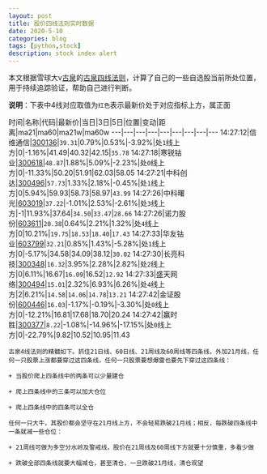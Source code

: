 ```yaml
---
layout: post
title: 股价四线法则实时数据
date: 2020-5-10
categories: blog
tags: [python,stock]
description: stock index alert
---
```



本文根据雪球大v[古泉](https://xueqiu.com/u/7148646888)的[古泉四线法则](https://xueqiu.com/7148646888/130498192)，计算了自己的一些自选股当前所处位置，用于持续追踪验证，帮助自己进行判断。

**说明**：下表中4线对应取值为`红色`表示最新价处于对应指标上方，属正面

时间|名称|代码|最新价|当日|3日|5日|位置|变动|距离|ma21|ma60|ma21w|ma60w
---|---|---|---|---|---|---|---|---
14:27:12|信维通信|[300136](https://xueqiu.com/S/SZ300136)|`39.31`|0.79%|0.53%|-3.92%|处`1`线上方|0|-1.16%|41.49|40.32|42.15|`35.78`
14:27:18|寒锐钴业|[300618](https://xueqiu.com/S/SZ300618)|`48.87`|1.88%|5.09%|-2.23%|处`0`线上方|0|-11.33%|50.20|51.91|62.03|58.05
14:27:21|中科创达|[300496](https://xueqiu.com/S/SZ300496)|`57.73`|1.33%|2.18%|-0.45%|处`1`线上方|0|5.94%|59.93|58.73|58.97|`43.99`
14:27:26|中科曙光|[603019](https://xueqiu.com/S/SH603019)|`37.22`|-1.01%|2.53%|-2.61%|处`3`线上方|-1|11.93%|37.64|`34.50`|`33.47`|`28.66`
14:27:26|诺力股份|[603611](https://xueqiu.com/S/SH603611)|`20.38`|0.64%|2.21%|1.32%|处`4`线上方|0|10.21%|`19.75`|`18.53`|`18.40`|`17.43`
14:27:33|华友钴业|[603799](https://xueqiu.com/S/SH603799)|`32.21`|0.85%|1.43%|-5.28%|处`1`线上方|0|-5.17%|34.58|34.09|38.12|`30.02`
14:27:30|长亮科技|[300348](https://xueqiu.com/S/SZ300348)|`16.32`|3.95%|2.28%|2.82%|处`2`线上方|0|6.11%|16.67|`16.09`|16.52|`12.92`
14:27:33|盛天网络|[300494](https://xueqiu.com/S/SZ300494)|`15.01`|2.32%|6.93%|6.26%|处`4`线上方|2|6.21%|`14.58`|`14.06`|`14.78`|`13.21`
14:27:42|金证股份|[600446](https://xueqiu.com/S/SH600446)|`16.03`|-1.17%|-0.19%|-3.30%|处`0`线上方|0|-12.21%|16.81|17.68|18.70|20.24
14:27:42|赢时胜|[300377](https://xueqiu.com/S/SZ300377)|`8.22`|-1.08%|-14.96%|-17.15%|处`0`线上方|0|-22.79%|9.82|10.52|10.95|11.43

```
古泉4线法则的精髓如下。抓住21日线、60日线、21周线及60周线等四条线，外加21月线，任何一只股票上涨都要穿过这四条线，任何一只股票要想爆雷也要先下穿过这四条线：

+ 当股价爬上四条线中的两条可以少量建仓

+ 爬上四条线中的三条可以加大仓位

+ 爬上四条线中的四条可以全仓

任何一只大牛，其股价都会坚守在21月线上方，不会轻易跌破21月线；相反，每跌破四条线中一条就减一些仓位：

+ 21周线可做为多空分水岭及警戒线，股价在21周线及60周线下方就要十分慎重，多看少做

+ 跌破全部四条线就要大幅减仓，甚至清仓，一旦跌破21月线，清仓观望
```
